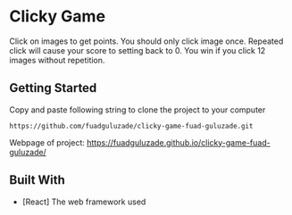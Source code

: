 # Clicky Game

Click on images to get points. You should only click image once. Repeated click will cause your score to setting back to 0.
You win if you click 12 images without repetition.

## Getting Started

Copy and paste following string to clone the project to your computer

```
https://github.com/fuadguluzade/clicky-game-fuad-guluzade.git
```

Webpage of project: https://fuadguluzade.github.io/clicky-game-fuad-guluzade/

## Built With

* [React] The web framework used
